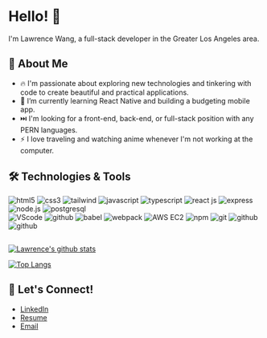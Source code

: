 # Hello! 👋
I'm Lawrence Wang, a full-stack developer in the Greater Los Angeles area.

## 💬 About Me
- 🔥  I'm passionate about exploring new technologies and tinkering with code to create beautiful and practical applications.
- 🌱  I’m currently learning React Native and building a budgeting mobile app.
- ⏭️  I'm looking for a front-end, back-end, or full-stack position with any PERN languages.
- ⚡   I love traveling and watching anime whenever I'm not working at the computer.

## 🛠️ Technologies & Tools 

<div class="tech" align=left>
  <img src="https://img.shields.io/badge/-HTML5-red?logo=html5&logoColor=white" alt="html5"/>
  <img src="https://img.shields.io/badge/-CSS3-blue?logo=css3&logoColor=white" alt="css3"/>
  <img src="https://img.shields.io/badge/-Tailwind-6440CE?logo=tailwindcss&logoColor=white" alt="tailwind"/>
  <img src="https://img.shields.io/badge/-JavaScript-444?logo=javascript&logoColor=yellow" alt="javascript"/>
  <img src="https://img.shields.io/badge/TypeScript-007ACC?logo=typescript&logoColor=white" alt="typescript" />
  <img src="https://img.shields.io/badge/-React-3c4156?logo=react&logoColor=61DAFB" alt="react js"/>
  <img src="https://img.shields.io/badge/-EXPRESS-000?logo=express&logoColor=white" alt="express"/>
  <img src="https://img.shields.io/badge/-NODEJS-339933?logo=node.js&logoColor=white" alt="node.js"/>
  <img src="https://img.shields.io/badge/-PostgreSQL-396EA3?logo=postgresql&logoColor=white" alt="postgresql"/>
  
  <br>
  
  <img src="https://img.shields.io/badge/-VSCode-007ACC?logo=visualstudiocode&logoColor=white" alt="VScode"/>
  <img src="https://img.shields.io/badge/-Figma-000?logo=figma&logoColor=white" alt="github"/>
  <img src="https://img.shields.io/badge/-Babel-444?logo=babel&logoColor=yellow" alt="babel"/>
  <img src="https://img.shields.io/badge/-Webpack-2B3A42?logo=webpack&logoColor=8DD6F9" alt="webpack"/>
  <img src="https://img.shields.io/badge/-AWS EC2-000?logo=amazonaws&logoColor=DD8A2D" alt="AWS EC2"/>
  <img src="https://img.shields.io/badge/-npm-BC432B?logo=npm&logoColor=white" alt="npm"/>
  <img src="https://img.shields.io/badge/-Git-F05032?logo=git&logoColor=white" alt="git"/>
  <img src="https://img.shields.io/badge/-GitHub-000?logo=github&logoColor=white" alt="github"/>
  <img src="https://img.shields.io/badge/-Docker-blue?logo=docker&logoColor=white" alt="github"/>
</div>

##

[![Lawrence's github stats](https://github-readme-stats.vercel.app/api?username=wang-lawrence&hide=stars,contribs,issues&show_icons=true&bg_color=f4f7f7&title_color=65c0ba&icon_color=ffbd39&text_color=216583)](https://github.com/wang-lawrence/)

[![Top Langs](https://github-readme-stats.vercel.app/api/top-langs/?username=wang-lawrence&layout=compact&bg_color=f4f7f7&title_color=65c0ba)](https://github.com/wang-lawrence/)


## 🔗 Let's Connect! 

- <a href="https://www.linkedin.com/in/wang-lawrence/">LinkedIn</a>
- <a href="https://www.linkedin.com/in/wang-lawrence/overlay/1635538339884/single-media-viewer/?profileId=ACoAAAs01cIB6liufmNuvIJ19Uev6P-194PfIIE">Resume</a>
- <a href="mailto:lwang801118@gmail.com">Email</a>
<!--
**wang-lawrence/wang-lawrence** is a ✨ _special_ ✨ repository because its `README.md` (this file) appears on your GitHub profile.
-->
